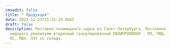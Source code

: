 ```yaml
---
cmsedit: false
title: " Продукция"
date: 2021-12-23T15:31:29.066Z
draft: false
description: Поставки полимерного сырья из Санкт-Петербурга. Постоянно и
  недорого реализуем вторичный гранулированный ПОЛИПРОПИЛЕН - ПП, ПВД, ПНД, АБС,
  ПС, ПВХ, ПЭТ со склада.
---
```

